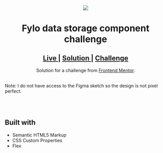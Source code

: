 <div align="center">
<img src="https://res.cloudinary.com/dz209s6jk/image/upload/q_auto:good,w_900/Challenges/beiy7t7hcpdkhgc6ueho.jpg"></img>
</div>

<h1 align="center">Fylo data storage component challenge</h1>

<div align="center">
  <h2>
    <a href="https://abdulrahmanfe.github.io/Challenge_Num_12/" target="_blank">
      Live
    </a>
    <span> | </span>
    <a href="https://www.frontendmentor.io/solutions/responsive-fylo-data-storage-component-html5-and-css3-nCLRgRrPb" target="_blank">
      Solution
    </a>
   <span> | </span>
    <a href="https://www.frontendmentor.io/challenges/fylo-data-storage-component-1dZPRbV5n" target="_blank">
      Challenge
    </a>
  </h2>
</div>
<div align="center">
   Solution for a challenge from <a href="https://www.frontendmentor.io/" target="_blank">Frontend Mentor</a>.
</div>
<br />
<p>Note: I do not have access to the Figma sketch so the design is not pixel perfect.</p>
<br />
<br />
<h2>Built with</h2>

- Semantic HTML5 Markup
- CSS Custom Properties
- Flex
